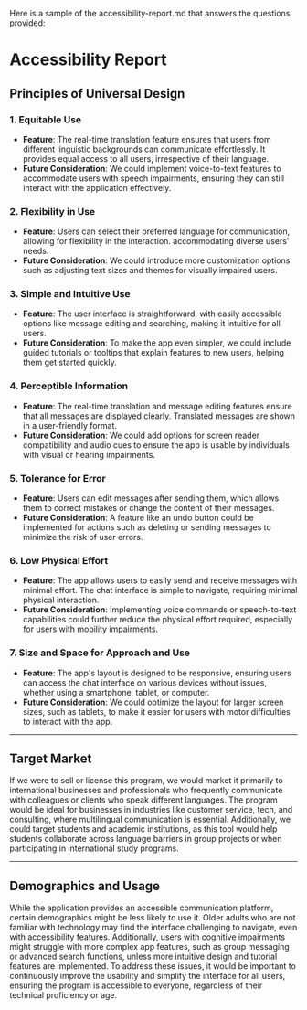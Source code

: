 
Here is a sample of the accessibility-report.md that answers the questions provided:

# Accessibility Report

## Principles of Universal Design

### 1. Equitable Use
- **Feature**: The real-time translation feature ensures that users from different linguistic backgrounds can communicate effortlessly. It provides equal access to all users, irrespective of their language.
- **Future Consideration**: We could implement voice-to-text features to accommodate users with speech impairments, ensuring they can still interact with the application effectively.

### 2. Flexibility in Use
- **Feature**: Users can select their preferred language for communication, allowing for flexibility in the interaction. accommodating diverse users' needs.
- **Future Consideration**: We could introduce more customization options such as adjusting text sizes and themes for visually impaired users.

### 3. Simple and Intuitive Use
- **Feature**: The user interface is straightforward, with easily accessible options like message editing and searching, making it intuitive for all users.
- **Future Consideration**: To make the app even simpler, we could include guided tutorials or tooltips that explain features to new users, helping them get started quickly.

### 4. Perceptible Information
- **Feature**: The real-time translation and message editing features ensure that all messages are displayed clearly. Translated messages are shown in a user-friendly format.
- **Future Consideration**: We could add options for screen reader compatibility and audio cues to ensure the app is usable by individuals with visual or hearing impairments.

### 5. Tolerance for Error
- **Feature**: Users can edit messages after sending them, which allows them to correct mistakes or change the content of their messages.
- **Future Consideration**: A feature like an undo button could be implemented for actions such as deleting or sending messages to minimize the risk of user errors.

### 6. Low Physical Effort
- **Feature**: The app allows users to easily send and receive messages with minimal effort. The chat interface is simple to navigate, requiring minimal physical interaction.
- **Future Consideration**: Implementing voice commands or speech-to-text capabilities could further reduce the physical effort required, especially for users with mobility impairments.

### 7. Size and Space for Approach and Use
- **Feature**: The app's layout is designed to be responsive, ensuring users can access the chat interface on various devices without issues, whether using a smartphone, tablet, or computer.
- **Future Consideration**: We could optimize the layout for larger screen sizes, such as tablets, to make it easier for users with motor difficulties to interact with the app.

---

## Target Market

If we were to sell or license this program, we would market it primarily to international businesses and professionals who frequently communicate with colleagues or clients who speak different languages. The program would be ideal for businesses in industries like customer service, tech, and consulting, where multilingual communication is essential. Additionally, we could target students and academic institutions, as this tool would help students collaborate across language barriers in group projects or when participating in international study programs.

---

## Demographics and Usage

While the application provides an accessible communication platform, certain demographics might be less likely to use it. Older adults who are not familiar with technology may find the interface challenging to navigate, even with accessibility features. Additionally, users with cognitive impairments might struggle with more complex app features, such as group messaging or advanced search functions, unless more intuitive design and tutorial features are implemented. To address these issues, it would be important to continuously improve the usability and simplify the interface for all users, ensuring the program is accessible to everyone, regardless of their technical proficiency or age.
